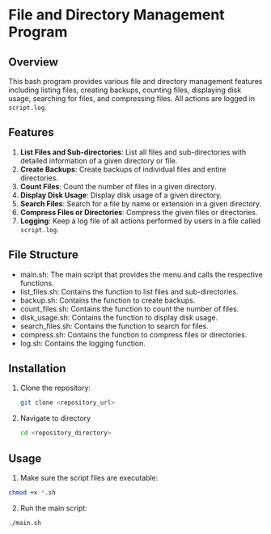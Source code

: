 # File and Directory Management Program

## Overview
This bash program provides various file and directory management features including listing files, creating backups, counting files, displaying disk usage, searching for files, and compressing files. All actions are logged in `script.log`.

## Features
1. **List Files and Sub-directories**: List all files and sub-directories with detailed information of a given directory or file.
2. **Create Backups**: Create backups of individual files and entire directories.
3. **Count Files**: Count the number of files in a given directory.
4. **Display Disk Usage**: Display disk usage of a given directory.
5. **Search Files**: Search for a file by name or extension in a given directory.
6. **Compress Files or Directories**: Compress the given files or directories.
7. **Logging**: Keep a log file of all actions performed by users in a file called `script.log`.

## File Structure
- main.sh: The main script that provides the menu and calls the respective functions.
- list_files.sh: Contains the function to list files and sub-directories.
- backup.sh: Contains the function to create backups.
- count_files.sh: Contains the function to count the number of files.
- disk_usage.sh: Contains the function to display disk usage.
- search_files.sh: Contains the function to search for files.
- compress.sh: Contains the function to compress files or directories.
- log.sh: Contains the logging function.


## Installation
1. Clone the repository:
   ```bash
   git clone <repository_url>
   ```
2. Navigate to directory
   ```bash
   cd <repository_directory>
   ```
## Usage
  1. Make sure the script files are executable:
   ```bash
   chmod +x *.sh
   ```
   2. Run the main script:
   ```bash
   ./main.sh
   ```
